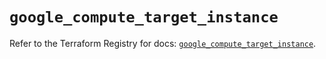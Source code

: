 # `google_compute_target_instance`

Refer to the Terraform Registry for docs: [`google_compute_target_instance`](https://registry.terraform.io/providers/hashicorp/google/5.27.0/docs/resources/compute_target_instance).
